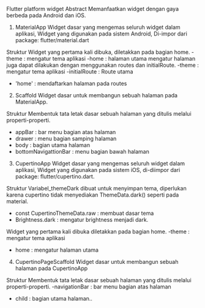 Flutter platform widget
Abstract
Memanfaatkan widget dengan gaya berbeda pada Android dan iOS.

1. MaterialApp 
Widget dasar yang mengemas seluruh widget dalam aplikasi, Widget yang digunakan pada sistem Android, Di-impor dari package: flutter/material.dart

Struktur
Widget yang pertama kali dibuka, diletakkan pada bagian home.
-theme : mengatur tema aplikasi
-home : halaman utama
mengatur halaman juga dapat dilakukan dengan menggunakan routes dan initialRoute.
-theme : mengatur tema aplikasi
-initialRoute : Route utama
- 'home' : mendaftarkan halaman pada routes


2. Scaffold
Widget dasar untuk membangun sebuah halaman pada MaterialApp.

 Struktur
Membentuk tata letak dasar sebuah halaman yang ditulis melalui properti-properti.
- appBar : bar menu bagian atas halaman
- drawer : menu bagian samping halaman
- body : bagian utama halaman
- bottomNavigattionBar : menu bagian bawah halaman

3. CupertinoApp
Widget dasar yang mengemas seluruh widget dalam aplikasi, Widget yang digunakan pada sistem iOS, di-diimpor dari package: flutter/cupertino.dart.

Struktur
Variabel_themeDark dibuat untuk menyimpan tema, diperlukan karena cupertino tidak menyediakan ThemeData.dark() seperti pada material.
- const CupertinoThemeData.raw : membuat dasar tema
- Brightness.dark : mengatur brightness menjadi dark.

Widget yang pertama kali dibuka diletakkan pada bagian home.
-theme : mengatur tema aplikasi
- home : mengatur halaman utama

4. CupertinoPageScaffold
Widget dasar untuk membangun sebuah halaman pada CupertinoApp

Struktur
Membentuk tata letak dasar sebuah halaman yang ditulis melalui properti-properti.
-navigationBar : bar menu bagian atas halaman
- child : bagian utama halaman..